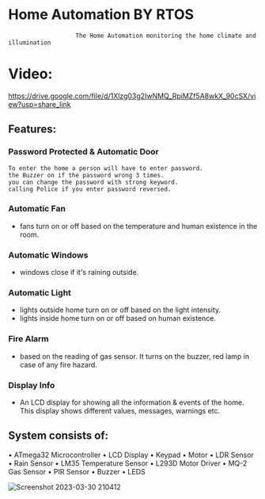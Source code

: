 # Home Automation BY RTOS
                       The Home Automation monitoring the home climate and illumination 

# Video:
https://drive.google.com/file/d/1Xlzg03g2IwNMQ_RpiMZf5A8wkX_90cSX/view?usp=share_link
 ## Features:
 ### Password Protected & Automatic Door 
    To enter the home a person will have to enter password.
    the Buzzer on if the password wrong 3 times.
    you can change the password with strong keyword.
    calling Police if you enter password reversed.
   
 ### Automatic Fan
   - fans turn on or off based on the temperature and human existence in the room.
 ### Automatic Windows
   - windows close if it's raining outside.
### Automatic Light
   - lights outside home turn on or off based on the light intensity.
   - lights inside home turn on or off based on human existence.
### Fire Alarm 
   - based on the reading of gas sensor. It turns on the buzzer, red lamp in case of any fire hazard.
### Display Info 
   - An LCD display for showing all the information & events of the home. This display shows different values, messages, warnings etc.

## System consists of:
• ATmega32 Microcontroller
• LCD Display
• Keypad
• Motor
• LDR Sensor
• Rain Sensor
• LM35 Temperature Sensor
• L293D Motor Driver
• MQ-2 Gas Sensor
• PIR Sensor
• Buzzer
• LEDS

![Screenshot 2023-03-30 210412](https://user-images.githubusercontent.com/47139708/228968086-7f6830ac-f647-4cd9-920a-f5bd50bec44a.png)

